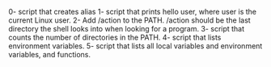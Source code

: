 0- script that creates alias
1- script that prints hello user, where user is the current Linux user.
2- Add /action to the PATH. /action should be the last directory the shell looks into when looking for a program.
3- script that counts the number of directories in the PATH.
4- script that lists environment variables.
5- script that lists all local variables and environment variables, and functions.
